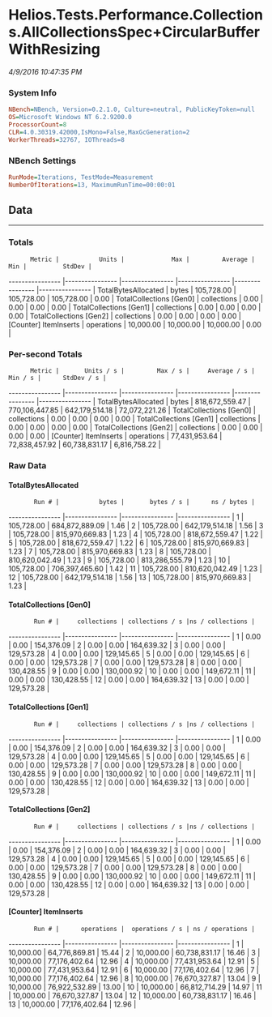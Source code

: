 ﻿# Helios.Tests.Performance.Collections.AllCollectionsSpec+CircularBufferWithResizing
_4/9/2016 10:47:35 PM_
### System Info
```ini
NBench=NBench, Version=0.2.1.0, Culture=neutral, PublicKeyToken=null
OS=Microsoft Windows NT 6.2.9200.0
ProcessorCount=8
CLR=4.0.30319.42000,IsMono=False,MaxGcGeneration=2
WorkerThreads=32767, IOThreads=8
```

### NBench Settings
```ini
RunMode=Iterations, TestMode=Measurement
NumberOfIterations=13, MaximumRunTime=00:00:01
```

## Data
-------------------

### Totals
          Metric |           Units |             Max |         Average |             Min |          StdDev |
---------------- |---------------- |---------------- |---------------- |---------------- |---------------- |
TotalBytesAllocated |           bytes |      105,728.00 |      105,728.00 |      105,728.00 |            0.00 |
TotalCollections [Gen0] |     collections |            0.00 |            0.00 |            0.00 |            0.00 |
TotalCollections [Gen1] |     collections |            0.00 |            0.00 |            0.00 |            0.00 |
TotalCollections [Gen2] |     collections |            0.00 |            0.00 |            0.00 |            0.00 |
[Counter] ItemInserts |      operations |       10,000.00 |       10,000.00 |       10,000.00 |            0.00 |

### Per-second Totals
          Metric |       Units / s |         Max / s |     Average / s |         Min / s |      StdDev / s |
---------------- |---------------- |---------------- |---------------- |---------------- |---------------- |
TotalBytesAllocated |           bytes |  818,672,559.47 |  770,106,447.85 |  642,179,514.18 |   72,072,221.26 |
TotalCollections [Gen0] |     collections |            0.00 |            0.00 |            0.00 |            0.00 |
TotalCollections [Gen1] |     collections |            0.00 |            0.00 |            0.00 |            0.00 |
TotalCollections [Gen2] |     collections |            0.00 |            0.00 |            0.00 |            0.00 |
[Counter] ItemInserts |      operations |   77,431,953.64 |   72,838,457.92 |   60,738,831.17 |    6,816,758.22 |

### Raw Data
#### TotalBytesAllocated
           Run # |           bytes |       bytes / s |      ns / bytes |
---------------- |---------------- |---------------- |---------------- |
               1 |      105,728.00 |  684,872,889.09 |            1.46 |
               2 |      105,728.00 |  642,179,514.18 |            1.56 |
               3 |      105,728.00 |  815,970,669.83 |            1.23 |
               4 |      105,728.00 |  818,672,559.47 |            1.22 |
               5 |      105,728.00 |  818,672,559.47 |            1.22 |
               6 |      105,728.00 |  815,970,669.83 |            1.23 |
               7 |      105,728.00 |  815,970,669.83 |            1.23 |
               8 |      105,728.00 |  810,620,042.49 |            1.23 |
               9 |      105,728.00 |  813,286,555.79 |            1.23 |
              10 |      105,728.00 |  706,397,465.60 |            1.42 |
              11 |      105,728.00 |  810,620,042.49 |            1.23 |
              12 |      105,728.00 |  642,179,514.18 |            1.56 |
              13 |      105,728.00 |  815,970,669.83 |            1.23 |

#### TotalCollections [Gen0]
           Run # |     collections | collections / s |ns / collections |
---------------- |---------------- |---------------- |---------------- |
               1 |            0.00 |            0.00 |      154,376.09 |
               2 |            0.00 |            0.00 |      164,639.32 |
               3 |            0.00 |            0.00 |      129,573.28 |
               4 |            0.00 |            0.00 |      129,145.65 |
               5 |            0.00 |            0.00 |      129,145.65 |
               6 |            0.00 |            0.00 |      129,573.28 |
               7 |            0.00 |            0.00 |      129,573.28 |
               8 |            0.00 |            0.00 |      130,428.55 |
               9 |            0.00 |            0.00 |      130,000.92 |
              10 |            0.00 |            0.00 |      149,672.11 |
              11 |            0.00 |            0.00 |      130,428.55 |
              12 |            0.00 |            0.00 |      164,639.32 |
              13 |            0.00 |            0.00 |      129,573.28 |

#### TotalCollections [Gen1]
           Run # |     collections | collections / s |ns / collections |
---------------- |---------------- |---------------- |---------------- |
               1 |            0.00 |            0.00 |      154,376.09 |
               2 |            0.00 |            0.00 |      164,639.32 |
               3 |            0.00 |            0.00 |      129,573.28 |
               4 |            0.00 |            0.00 |      129,145.65 |
               5 |            0.00 |            0.00 |      129,145.65 |
               6 |            0.00 |            0.00 |      129,573.28 |
               7 |            0.00 |            0.00 |      129,573.28 |
               8 |            0.00 |            0.00 |      130,428.55 |
               9 |            0.00 |            0.00 |      130,000.92 |
              10 |            0.00 |            0.00 |      149,672.11 |
              11 |            0.00 |            0.00 |      130,428.55 |
              12 |            0.00 |            0.00 |      164,639.32 |
              13 |            0.00 |            0.00 |      129,573.28 |

#### TotalCollections [Gen2]
           Run # |     collections | collections / s |ns / collections |
---------------- |---------------- |---------------- |---------------- |
               1 |            0.00 |            0.00 |      154,376.09 |
               2 |            0.00 |            0.00 |      164,639.32 |
               3 |            0.00 |            0.00 |      129,573.28 |
               4 |            0.00 |            0.00 |      129,145.65 |
               5 |            0.00 |            0.00 |      129,145.65 |
               6 |            0.00 |            0.00 |      129,573.28 |
               7 |            0.00 |            0.00 |      129,573.28 |
               8 |            0.00 |            0.00 |      130,428.55 |
               9 |            0.00 |            0.00 |      130,000.92 |
              10 |            0.00 |            0.00 |      149,672.11 |
              11 |            0.00 |            0.00 |      130,428.55 |
              12 |            0.00 |            0.00 |      164,639.32 |
              13 |            0.00 |            0.00 |      129,573.28 |

#### [Counter] ItemInserts
           Run # |      operations |  operations / s | ns / operations |
---------------- |---------------- |---------------- |---------------- |
               1 |       10,000.00 |   64,776,869.81 |           15.44 |
               2 |       10,000.00 |   60,738,831.17 |           16.46 |
               3 |       10,000.00 |   77,176,402.64 |           12.96 |
               4 |       10,000.00 |   77,431,953.64 |           12.91 |
               5 |       10,000.00 |   77,431,953.64 |           12.91 |
               6 |       10,000.00 |   77,176,402.64 |           12.96 |
               7 |       10,000.00 |   77,176,402.64 |           12.96 |
               8 |       10,000.00 |   76,670,327.87 |           13.04 |
               9 |       10,000.00 |   76,922,532.89 |           13.00 |
              10 |       10,000.00 |   66,812,714.29 |           14.97 |
              11 |       10,000.00 |   76,670,327.87 |           13.04 |
              12 |       10,000.00 |   60,738,831.17 |           16.46 |
              13 |       10,000.00 |   77,176,402.64 |           12.96 |


